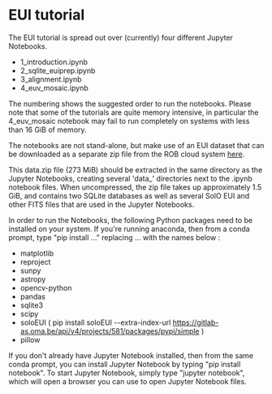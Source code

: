 # EUI tutorial

The EUI tutorial is spread out over (currently) four different Jupyter Notebooks.
- 1_introduction.ipynb
- 2_sqlite_euiprep.ipynb
- 3_alignment.ipynb
- 4_euv_mosaic.ipynb

The numbering shows the suggested order to run the notebooks. Please note that some of the tutorials are quite memory intensive, in particular the 4_euv_mosaic notebook may fail to run completely on systems with less than 16 GiB of memory.

The notebooks are not stand-alone, but make use of an EUI dataset that can be downloaded as a separate zip file from the ROB cloud system [here](https://cloud-as.oma.be/index.php/s/jzZ5qHPqzb8zMrN). 

This data.zip file (273 MiB) should be extracted in the same directory as the Jupyter Notebooks, creating several 'data_' directories next to the .ipynb notebook files. When uncompressed, the zip file takes up approximately 1.5 GiB, and contains two SQLite databases as well as several SolO EUI and other FITS files that are used in the Jupyter Notebooks.

In order to run the Notebooks, the following Python packages need to be installed on your system. If you're running anaconda, then from a conda prompt, type "pip install ..." replacing ... with the names below :
- matplotlib
- reproject
- sunpy
- astropy
- opencv-python
- pandas
- sqlite3
- scipy
- soloEUI ( pip install soloEUI --extra-index-url https://gitlab-as.oma.be/api/v4/projects/581/packages/pypi/simple )
- pillow

If you don't already have Jupyter Notebook installed, then from the same conda prompt, you can install Jupyter Notebook by typing "pip install notebook". To start Jupyter Notebook, simply type "jupyter notebook", which will open a browser you can use to open Jupyter Notebook files.



